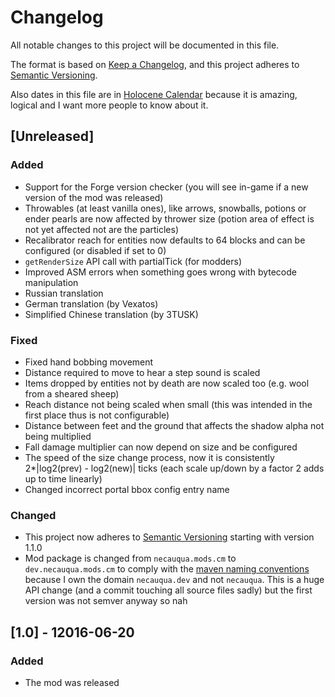 # Changelog
All notable changes to this project will be documented in this file.

The format is based on [Keep a Changelog](https://keepachangelog.com/en/1.0.0/),
and this project adheres to [Semantic Versioning](https://semver.org/spec/v2.0.0.html).

Also dates in this file are in [Holocene Calendar](https://en.wikipedia.org/wiki/Holocene_calendar)
because it is amazing, logical and I want more people to know about it.

## [Unreleased]
### Added
 - Support for the Forge version checker (you will see in-game if a new version of the mod was released)
 - Throwables (at least vanilla ones), like arrows, snowballs, potions or ender pearls are now affected by thrower size (potion area of effect is not yet affected not are the particles)
 - Recalibrator reach for entities now defaults to 64 blocks and can be configured (or disabled if set to 0)
 - `getRenderSize` API call with partialTick (for modders)
 - Improved ASM errors when something goes wrong with bytecode manipulation
 - Russian translation
 - German translation (by Vexatos)
 - Simplified Chinese translation (by 3TUSK)
### Fixed
 - Fixed hand bobbing movement
 - Distance required to move to hear a step sound is scaled
 - Items dropped by entities not by death are now scaled too (e.g. wool from a sheared sheep)
 - Reach distance not being scaled when small (this was intended in the first place thus is not configurable)
 - Distance between feet and the ground that affects the shadow alpha not being multiplied
 - Fall damage multiplier can now depend on size and be configured
 - The speed of the size change process, now it is consistently 2*|log2(prev) - log2(new)| ticks (each scale up/down by a factor 2 adds up to time linearly)
 - Changed incorrect portal bbox config entry name
### Changed
 - This project now adheres to [Semantic Versioning](https://semver.org/spec/v2.0.0.html) starting with version 1.1.0
 - Mod package is changed from `necauqua.mods.cm` to `dev.necauqua.mods.cm` to comply with the
 [maven naming conventions](https://maven.apache.org/guides/mini/guide-naming-conventions.html)
 because I own the domain `necauqua.dev` and not `necauqua`.
 This is a huge API change (and a commit touching all source files sadly)
 but the first version was not semver anyway so nah

## [1.0] - 12016-06-20
### Added
 - The mod was released

